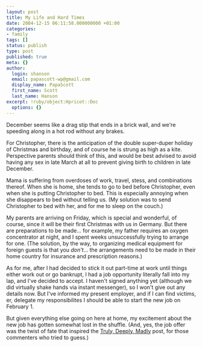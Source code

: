 ```yaml
---
layout: post
title: My Life and Hard Times
date: 2004-12-15 06:11:58.000000000 +01:00
categories:
- family
tags: []
status: publish
type: post
published: true
meta: {}
author:
  login: shanson
  email: papascott-wp@gmail.com
  display_name: PapaScott
  first_name: Scott
  last_name: Hanson
excerpt: !ruby/object:Hpricot::Doc
  options: {}
---
```

<p>December seems like a drag stip that ends in a brick wall, and we're speeding along in a hot rod without any brakes. </p>
<p>For Christopher, there is the anticipation of the double super-duper holiday of Christmas and birthday, and of course he is strung as high as a kite. Perspective parents should think of this, and would be best advised to avoid having any sex in late March at all to prevent giving birth to children in late December. </p>
<p>Mama is suffering from overdoses of work, travel, stess, and combinations thereof. When she is home, she tends to go to bed before Christopher, even when she is putting Christopher to bed. This is especially annoying when she disappears to bed without telling us. (My solution was to send Christopher to bed with her, and for me to sleep on the couch.)</p>
<p>My parents are arriving on Friday, which is special and wonderful, of course, since it will be their first Christmas with us in Germany. But there are preparations to be made... for example, my father requires an oxygen concentrator at night, and I spent weeks unsuccessfully trying to arrange for one. (The solution, by the way, to organizing medical equipment for foreign guests is that you <em>don't</em>... the arrangements need to be made in their home country for insurance and prescription reasons.) </p>
<p>As for me, after I had decided to stick it out part-time at work until things either work out or go bankrupt, I had a job opportunity literally fall into my lap, and I've decided to accept. I haven't signed anything yet (although we did virtually shake hands via instant messenger), so I won't give out any details now. But I've informed my present employer, and if I can find victims, er, delegate my responsibilites I should be able to start the new job on February 1.</p>
<p>But given everything else going on here at home, my excitement about the new job has gotten somewhat lost in the shuffle. (And, yes, the job offer was the twist of fate that inspired the <a href="https://www.papascott.de/archives/2004/12/09/truly-deeply-madly/">Truly, Deeply, Madly</a> post, for those commenters who tried to guess.)</p>
